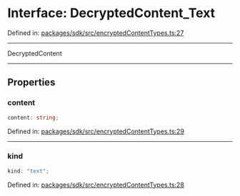 # Interface: DecryptedContent\_Text

Defined in: [packages/sdk/src/encryptedContentTypes.ts:27](https://github.com/towns-protocol/towns/blob/0db1fd0ac7258e8db8cedfb6183e8eade8284fa1/packages/sdk/src/encryptedContentTypes.ts#L27)

**********
DecryptedContent
***********

## Properties

### content

```ts
content: string;
```

Defined in: [packages/sdk/src/encryptedContentTypes.ts:29](https://github.com/towns-protocol/towns/blob/0db1fd0ac7258e8db8cedfb6183e8eade8284fa1/packages/sdk/src/encryptedContentTypes.ts#L29)

***

### kind

```ts
kind: "text";
```

Defined in: [packages/sdk/src/encryptedContentTypes.ts:28](https://github.com/towns-protocol/towns/blob/0db1fd0ac7258e8db8cedfb6183e8eade8284fa1/packages/sdk/src/encryptedContentTypes.ts#L28)
